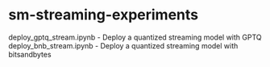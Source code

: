 # sm-streaming-experiments
deploy_gptq_stream.ipynb - Deploy a quantized streaming model with GPTQ
deploy_bnb_stream.ipynb - Deploy a quantized streaming model with bitsandbytes
